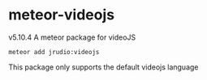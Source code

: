 meteor-videojs
==============
v5.10.4
A meteor package for videoJS

    meteor add jrudio:videojs

This package only supports the default videojs language
